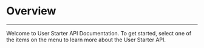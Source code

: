 # Overview

---

<!-- -   [First Section](#section-1)

<a name="section-1"></a>

## First Section -->

Welcome to User Starter API Documentation. To get started, select one of the items on the menu to learn more about the User Starter API.
